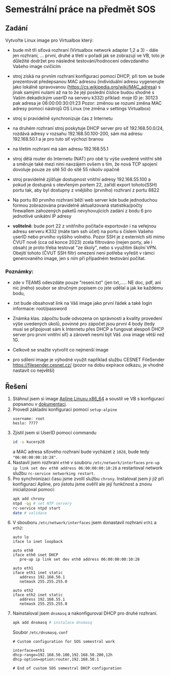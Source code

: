 # Semestrální práce na předmět SOS

## Zadání

Vytvořte Linux image pro Virtualbox který:

- bude mít tři síťová rozhraní (Virtualbox network adapter 1,2 a 3) - dále jen rozhraní, ... první, druhé a třetí v pořadí jak se zobrazují ve VB, toto je důležité dodržet pro následné testování/hodnocení odevzdaného Vašeho image cvičícím

- stroj získá na prvním rozhraní konfiguraci pomocí DHCP, při tom se bude prezentovat předepsanou MAC adresou (individuální adresu vygenerujte jako lokálně spravovanou (https://cs.wikipedia.org/wiki/MAC_adresa) s jinak samými nulami až na to že její poslední číslice budou shodné s Vaším dekadickým userID na serveru k332)
příklad:
moje ID je: 30123
pak adresa je 06:00:00:30:01:23 
Pozor: změnou se rozumí změna MAC adresy pomoci nástrojů OS Linux (ne změna v settings Virtualbox)

- stroj si pravidelně synchronizuje čas z Internetu

- na druhém rozhraní stroj poskytuje DHCP server pro síť 192.168.50.0/24, rozdává adresy v rozsahu 192.168.50.100-200, sám má adresu 192.168.50.1 a je pro tuto síť výchozí branou

- na třetím rozhraní má sám adresu 192.168.55.1 

- stroj dělá router do Internetu (NAT) pro obě ty výše uvedené vnitřní sítě  a směruje také mezi nimi navzájem ovšem s tím, že nová TCP spojení dovoluje pouze ze sítě 50 do sítě 55 nikoliv opačně 

- stroj pravidelně zjišťuje dostupnost vnitřní adresy 192.168.55.100  a pokud je dostupná s otevřeným portem 22, zařídí export tohoto(SSH) portu tak, aby byl dostupny z vnějšího (prvního) rozhraní z portu 8822

- Na portu 80 prvního rozhraní běží web server kde bude jednoduchou formou zobrazována pravidelně aktualizovaná statistika/počty firewallem zahozených paketů nevyhovujících zadání z bodu 6 pro jednotlivé unikátní IP adresy

- **volitelně**: bude port 22 z vnitřního počítače exportován i na veřejnou adresu serveru K332 (máte tam ssh účet) na portu s číslem Vašeho userID nebo prvního vyššího volného. Pozor SSH je z externích sítí mimo ČVUT nově (cca od konce 2023) zcela filtrováno (nejen porty, ale i obsah) je proto třeba testovat "ze školy", nebo s využitím školní VPN. Obejití tohoto (ČVUT SSH filtr) omezení není potřeba vyřešit v rámci generovaného image, jen s ním při případném testování počítat.

### Poznámky:
- zde v TEAMS odevzdáte pouze "reseni.txt" (jen txt,..... NE doc, pdf, ani nic jiného) soubor se stručným popisem co jste udělal a jak ke každému bodu,

- .txt bude obsahovat link na Váš image jako první řádek a také login informace: root/password

- Známka klas. zápočtu bude odvozena on správnosti a kvality provedení výše uvedených úkolů, povinné pro zápočet jsou první 4 body (tedy musí se připojovat sám k Internetu přes DHCP a fungovat alespoň DHCP server pro první vnitřní síť) a zároveň nesmí být Váš .ova image větší než 1G. 

- Celkově se snažte vytvořit co nejmenší image

- pro sdílení image je výhodné využít například službu CESNET FileSender  https://filesender.cesnet.cz/ (pozor na dobu expirace odkazu, je vhodné nastavit co největší)

## Řešení

1. Stáhnul jsem si image [Apline Linuxu x86_64](https://alpinelinux.org/downloads/) a soustil ve VB s konfigurací popsanou v [dokumentaci](https://wiki.alpinelinux.org/wiki/Installing_Alpine_in_a_virtual_machine).
2. Provedl základní konfiguraci pomocí `setup-alpine`
   ```
   username: root
   heslo: 7777
   ```
3. Zjistil jsem si UserID pomocí commandu
   ```sh
   id -u kucerp28
   ```
   a MAC adresa síťového rozhraní bude vycházet z `1028`, bude tedy `"06:00:00:00:10:28"`.
4. Nastavil jsem rozhraní `eth0` v souboru `/etc/network/interfaces` `pre-up ip link set dev eth0 address 06:00:00:00:10:28` a restartoval network službu `rc-service networking restart`.
5. Pro synchronizaci času jsme zvolil službu `chrony`. Instaloval jsem ji již při konfiguraci Apline, pro jistotu jsme ověřil ale její funkčnost a znovu inicializoval pomocí:
   ```sh
   apk add chrony
   ntpd -qg # set NTP servery
   rc-service ntpd start
   date # validace
   ```
6. V sbouboru `/etc/network/interfaces` jsem donastavil rozhraní `eth1` a `eth2`:
   ```
   auto lo
   iface lo inet loopback

   auto eth0
   iface eth0 inet DHCP
      pre-up ip link set dev eth0 address 06:00:00:00:10:28

   auto eth1
   iface eth1 inet static
      address 192.168.50.1
      netmask 255.255.255.0

   auto eth2
   iface eth2 inet static
      address 192.168.55.1
      netmask 255.255.255.0
   ```
7. Nainstaloval jsem `dnsmasq` a nakonfiguroval DHCP pro druhé rozhraní.
   ```sh
   apk add dnsmasq # instalace dnsmasq
   ```
   Soubor `/etc/dnsmasq.conf`
   ```
   # Custom configuration for SOS semestral work

   interface=eth1
   dhcp-range=192.168.50.100,192.168.50.200,12h
   dhcp-option=option:router,192.168.50.1

   # End of custom SOS semestral DHCP configuration
   ```